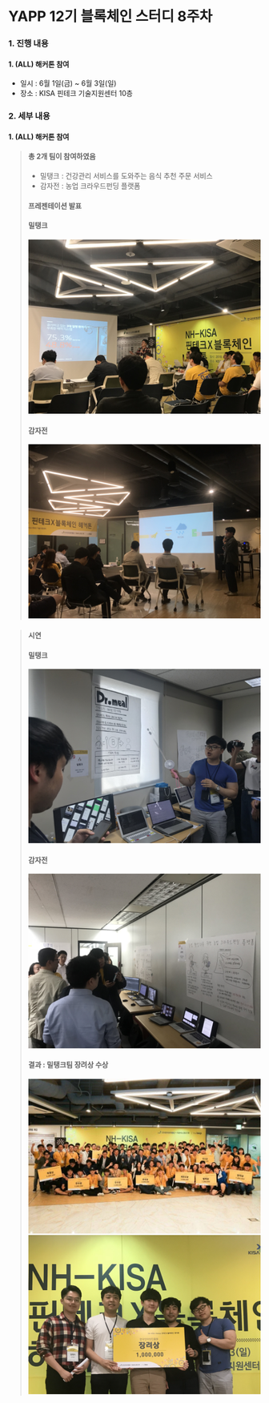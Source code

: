 # YAPP 12기 블록체인 스터디 8주차

### 1. 진행 내용  
#### 1. (ALL) 해커톤 참여
- 일시 : 6월 1일(금) ~ 6월 3일(일)
- 장소 : KISA 핀테크 기술지원센터 10층
  
### 2. 세부 내용  
#### 1. (ALL) 해커톤 참여  
   > #### 총 2개 팀이 참여하였음 
   > - 밀탱크 : 건강관리 서비스를 도와주는 음식 추천 주문 서비스  
   > - 감자전 : 농업 크라우드펀딩 플랫폼
   > 
   > #### 프레젠테이션 발표  
   > #### 밀탱크  
   > ![image](https://github.com/YAPP12th/BlockChain_study/blob/master/blockchain_tech/0.Reference/photo/8_presentation1_1.jpeg?raw=true)  
   > #### 감자전  
   > ![image](https://github.com/YAPP12th/BlockChain_study/blob/master/blockchain_tech/0.Reference/photo/8_presentation2_1.jpeg?raw=true)  

   > #### 시연
   > #### 밀탱크  
   > ![image](https://github.com/YAPP12th/BlockChain_study/blob/master/blockchain_tech/0.Reference/photo/8_presentation1_2.jpeg?raw=true)  
   > #### 감자전  
   > ![image](https://github.com/YAPP12th/BlockChain_study/blob/master/blockchain_tech/0.Reference/photo/8_presentation2_2.jpeg?raw=true)  
   > 
   > #### 결과 : 밀탱크팀 장려상 수상   
   > ![image](https://github.com/YAPP12th/BlockChain_study/blob/master/blockchain_tech/0.Reference/photo/8_award_all.jpeg?raw=true)  
   > ![image](https://github.com/YAPP12th/BlockChain_study/blob/master/blockchain_tech/0.Reference/photo/8_award.png?raw=true)  
